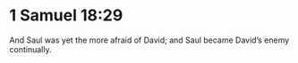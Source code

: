 # 1 Samuel 18:29

And Saul was yet the more afraid of David; and Saul became David’s enemy continually.